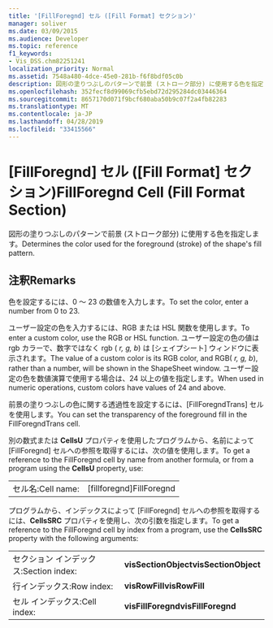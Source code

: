 ```yaml
---
title: '[FillForegnd] セル ([Fill Format] セクション)'
manager: soliver
ms.date: 03/09/2015
ms.audience: Developer
ms.topic: reference
f1_keywords:
- Vis_DSS.chm82251241
localization_priority: Normal
ms.assetid: 7548a480-4dce-45e0-281b-f6f8bdf05c0b
description: 図形の塗りつぶしのパターンで前景 (ストローク部分) に使用する色を指定します。
ms.openlocfilehash: 352fecf8d99069cfb5ebd72d295284dc03446364
ms.sourcegitcommit: 8657170d071f9bcf680aba50b9c07f2a4fb82283
ms.translationtype: MT
ms.contentlocale: ja-JP
ms.lasthandoff: 04/28/2019
ms.locfileid: "33415566"
---
```

# <a name="fillforegnd-cell-fill-format-section"></a><span data-ttu-id="49fa3-103">[FillForegnd] セル ([Fill Format] セクション)</span><span class="sxs-lookup"><span data-stu-id="49fa3-103">FillForegnd Cell (Fill Format Section)</span></span>

<span data-ttu-id="49fa3-104">図形の塗りつぶしのパターンで前景 (ストローク部分) に使用する色を指定します。</span><span class="sxs-lookup"><span data-stu-id="49fa3-104">Determines the color used for the foreground (stroke) of the shape's fill pattern.</span></span>
  
## <a name="remarks"></a><span data-ttu-id="49fa3-105">注釈</span><span class="sxs-lookup"><span data-stu-id="49fa3-105">Remarks</span></span>

<span data-ttu-id="49fa3-106">色を設定するには、0 ～ 23 の数値を入力します。</span><span class="sxs-lookup"><span data-stu-id="49fa3-106">To set the color, enter a number from 0 to 23.</span></span>
  
<span data-ttu-id="49fa3-107">ユーザー設定の色を入力するには、RGB または HSL 関数を使用します。</span><span class="sxs-lookup"><span data-stu-id="49fa3-107">To enter a custom color, use the RGB or HSL function.</span></span> <span data-ttu-id="49fa3-108">ユーザー設定の色の値は rgb カラーで、数字ではなく rgb ( *r, g, b*) は [シェイプシート] ウィンドウに表示されます。</span><span class="sxs-lookup"><span data-stu-id="49fa3-108">The value of a custom color is its RGB color, and RGB( *r, g, b*), rather than a number, will be shown in the ShapeSheet window.</span></span> <span data-ttu-id="49fa3-109">ユーザー設定の色を数値演算で使用する場合は、24 以上の値を指定します。</span><span class="sxs-lookup"><span data-stu-id="49fa3-109">When used in numeric operations, custom colors have values of 24 and above.</span></span> 
  
<span data-ttu-id="49fa3-110">前景の塗りつぶしの色に関する透過性を設定するには、[FillForegndTrans] セルを使用します。</span><span class="sxs-lookup"><span data-stu-id="49fa3-110">You can set the transparency of the foreground fill in the FillForegndTrans cell.</span></span>
  
<span data-ttu-id="49fa3-111">別の数式または **CellsU** プロパティを使用したプログラムから、名前によって [FillForegnd] セルへの参照を取得するには、次の値を使用します。</span><span class="sxs-lookup"><span data-stu-id="49fa3-111">To get a reference to the FillForegnd cell by name from another formula, or from a program using the **CellsU** property, use:</span></span> 
  
|||
|:-----|:-----|
|<span data-ttu-id="49fa3-112">セル名:</span><span class="sxs-lookup"><span data-stu-id="49fa3-112">Cell name:</span></span>  <br/> |<span data-ttu-id="49fa3-113">[fillforegnd]</span><span class="sxs-lookup"><span data-stu-id="49fa3-113">FillForegnd</span></span>  <br/> |
   
<span data-ttu-id="49fa3-114">プログラムから、インデックスによって [FillForegnd] セルへの参照を取得するには、**CellsSRC** プロパティを使用し、次の引数を指定します。</span><span class="sxs-lookup"><span data-stu-id="49fa3-114">To get a reference to the FillForegnd cell by index from a program, use the **CellsSRC** property with the following arguments:</span></span> 
  
|||
|:-----|:-----|
|<span data-ttu-id="49fa3-115">セクション インデックス:</span><span class="sxs-lookup"><span data-stu-id="49fa3-115">Section index:</span></span>  <br/> |<span data-ttu-id="49fa3-116">**visSectionObject**</span><span class="sxs-lookup"><span data-stu-id="49fa3-116">**visSectionObject**</span></span> <br/> |
|<span data-ttu-id="49fa3-117">行インデックス:</span><span class="sxs-lookup"><span data-stu-id="49fa3-117">Row index:</span></span>  <br/> |<span data-ttu-id="49fa3-118">**visRowFill**</span><span class="sxs-lookup"><span data-stu-id="49fa3-118">**visRowFill**</span></span> <br/> |
|<span data-ttu-id="49fa3-119">セル インデックス:</span><span class="sxs-lookup"><span data-stu-id="49fa3-119">Cell index:</span></span>  <br/> |<span data-ttu-id="49fa3-120">**visFillForegnd**</span><span class="sxs-lookup"><span data-stu-id="49fa3-120">**visFillForegnd**</span></span> <br/> |
   

